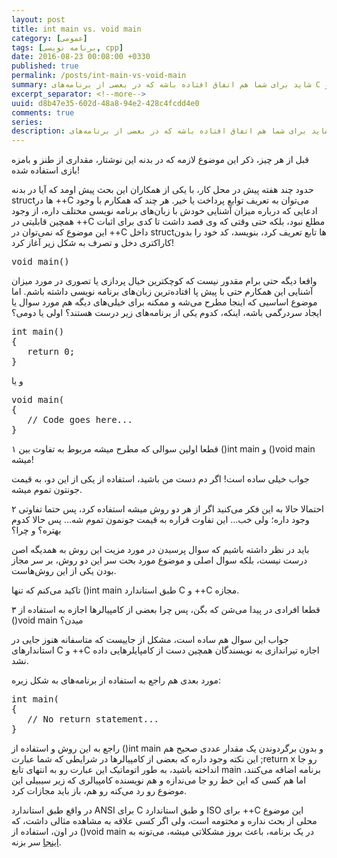 ```yaml
---
layout: post
title: int main vs. void main
category: [عمومی]
tags: [برنامه نویسی, cpp]
date: 2016-08-23 00:08:00 +0330
published: true
permalink: /posts/int-main-vs-void-main
summary: شاید برای شما هم اتفاق افتاده باشه که در بعضی از برنامه‌های C و C++ با تابع void main() مواجه شده باشید، آیا استفاده از این تابع درسته؟ تفاوت بین int main() و void main() در چیست؟ از کدام باید استفاده کنیم؟ در این مطلب قصد دارم با بیانی طنز، به رفع ابهام در این مورد بپردازم.
excerpt_separator: <!--more--> 
uuid: d8b47e35-602d-48a8-94e2-428c4fcdd4e0
comments: true
series: 
description: شاید برای شما هم اتفاق افتاده باشه که در بعضی از برنامه‌های C و C++ با تابع void main() مواجه شده باشید، آیا استفاده از این تابع درسته؟ تفاوت بین int main() و void main() در چیست؟ از کدام باید استفاده کنیم؟ در این مطلب قصد دارم با بیانی طنز، به رفع ابهام در این مورد بپردازم.
---
```

<p><blackquote class="warning">
قبل از هر چیز، ذکر این موضوع لازمه که در بدنه این نوشتار، مقداری از طنز و بامزه بازی استفاده شده!
</blackquote></p>

حدود چند هفته پیش در محل کار، با یکی از همکاران این بحث پیش اومد که آیا در بدنه structها در ++C می‌توان به تعریف توابع پرداخت یا خیر. هر چند که همکارم با وجود ادعایی که درباره میزان آشنایی خودش با زبان‌های برنامه نویسی مختلف داره، از وجود همچین قابلیتی در ++C مطلع نبود، بلکه حتی وقتی که وی قصد داشت تا کدی برای اثبات این موضوع که نمی‌توان در ++C داخل structها تابع تعریف کرد، بنویسد، کد خود را بدون کاراکتری دخل و تصرف به شکل زیر آغاز کرد!
<div class="ltr-direction font-family-consolas">
<pre class="brush: cpp">
void main()
</pre>
</div>
واقعا دیگه حتی برام مقدور نیست که کوچکترین خیال پردازی یا تصوری در مورد میزان آشنایی این همکارم حتی با پیش پا افتاده‌ترین زبان‌های برنامه نویسی داشته باشم.
اما موضوع اساسیی که اینجا مطرح می‌شه و ممکنه برای خیلی‌های دیگه هم مورد سوال یا ایجاد سردرگمی باشه، اینکه، کدوم یکی از برنامه‌های زیر درست هستند؟ اولی یا دومی؟
<div class="ltr-direction font-family-consolas">
<pre class="brush: cpp">
int main()
{
   return 0;
}
</pre>
</div>
و یا
<div class="ltr-direction font-family-consolas">
<pre class="brush: cpp">
void main(
{
   // Code goes here...
}
</pre>
</div>
<span class="number-box">۱</span>
قطعا اولین سوالی که مطرح میشه مربوط به تفاوت بین <span class="highlight-text">()int main</span> و <span class="highlight-text">()void main</span> میشه!

جواب خیلی ساده است! اگر دم دست من باشید، استفاده از یکی از این دو، به قیمت جونتون تموم میشه.

<span class="number-box">۲</span>
احتمالا حالا به این فکر می‌کنید اگر از هر دو روش میشه استفاده کرد، پس حتما تفاوتی وجود داره؛ ولی خب... این تفاوت قراره به قیمت جونمون تموم شه... پس حالا کدوم بهتره؟ و چرا؟

باید در نظر داشته باشیم که سوال پرسیدن در مورد <span class="highlight-text">مزیت</span> این روش به همدیگه اصن درست نیست، بلکه سوال اصلی و موضوع مورد بحت سر این دو روش، بر سر <span class="highlight-text">مجاز بودن</span> یکی از این روش‌هاست.

تاکید می‌کنم که تنها <span class="highlight-text">()int main</span> طبق استاندارد C و ++C مجازه.

<span class="number-box">۳</span>
قطعا افرادی در پیدا می‌شن که بگن، پس چرا بعضی از کامپیالرها اجازه به استفاده از <span class="highlight-text">()void main</span> میدن؟

جواب این سوال هم ساده است، مشکل از جاییست که متاسفانه هنوز جایی در استاندارهای C و ++C اجازه تیراندازی به نویسندگان همچین دست از کامپایلرهایی داده نشد.

مورد بعدی هم راجع به استفاده از برنامه‌های به شکل زیره:
<div class="ltr-direction font-family-consolas">
<pre class="brush: cpp">
int main(
{
   // No return statement...
}
</pre>
</div>
راجع به این روش و استفاده از ()int main و بدون برگردوندن یک مقدار عددی صحیح هم این نکته وجود داره که بعضی از کامپیالرها در شرایطی که شما عبارت <span class="highlight-text">;return x</span> رو جا انداخته باشید، به طور اتوماتیک این عبارت رو به انتهای تابع main برنامه اضافه می‌کنند، اما هم کسی که این خط رو جا می‌ندازه و هم نویسنده کامپیالری که زیر سیبیلی این موضوع رو رد می‌کنه رو هم، باز باید مجازات کرد.

در واقع طبق استاندارد ANSI برای C و طبق استاندارد ISO برای ++C این موضوع محلی از بحث نداره و مختومه است، ولی اگر کسی علاقه به مشاهده مثالی داشت، که در اون، استفاده از ()void main در یک برنامه، باعث بروز مشکلاتی میشه، می‌تونه به [اینجا](https://www.ty-penguin.org.uk/~auj/voidmain/) سر بزنه.
